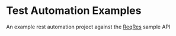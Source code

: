 # Test Automation Examples

An example rest automation project against the [ReqRes](https://reqres.in/) sample API
